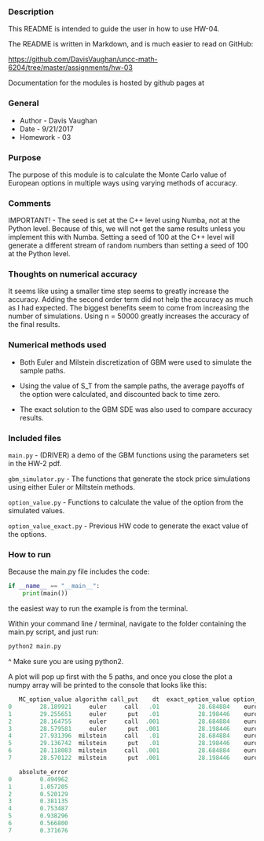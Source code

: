 ### Description

This README is intended to guide the user in how to use HW-04.

The README is written in Markdown, and is much easier to read on GitHub:

https://github.com/DavisVaughan/uncc-math-6204/tree/master/assignments/hw-03

Documentation for the modules is hosted by github pages at



### General

* Author   - Davis Vaughan
* Date     - 9/21/2017
* Homework - 03

### Purpose

The purpose of this module is to calculate the Monte Carlo value of European options in multiple
ways using varying methods of accuracy.

### Comments

IMPORTANT! - The seed is set at the C++ level using Numba, not at the Python level. Because of this,
we will not get the same results unless you implement this with Numba. Setting a seed of 100 at 
the C++ level will generate a different stream of random numbers than setting a seed of 100 at 
the Python level.

### Thoughts on numerical accuracy

It seems like using a smaller time step seems to greatly increase the accuracy.
Adding the second order term did not help the accuracy as much as I had expected.
The biggest benefits seem to come from increasing the number of simulations.
Using n = 50000 greatly increases the accuracy of the final results.

### Numerical methods used 

* Both Euler and Milstein discretization of GBM were used to simulate the sample paths. 

* Using the value of S_T from the sample paths, the average payoffs of the option were calculated,
and discounted back to time zero.

* The exact solution to the GBM SDE was also used to compare accuracy results.

### Included files

`main.py`         - (DRIVER) a demo of the GBM functions using the parameters set in the HW-2 pdf.

`gbm_simulator.py` - The functions that generate the stock price simulations using either
 Euler or Miltstein methods.
 
`option_value.py` - Functions to calculate the value of the option from the simulated values.
 
`option_value_exact.py` - Previous HW code to generate the exact value of the options.

### How to run 

Because the main.py file includes the code:

```python
if __name__ == "__main__":
    print(main())
```

the easiest way to run the example is from the terminal.

Within your command line / terminal, navigate to the folder containing the main.py script, and just run:

```bash
python2 main.py
```

^ Make sure you are using python2.

A plot will pop up first with the 5 paths, and once you close the plot a numpy array
will be printed to the console that looks like this:

```python
   MC_option_value algorithm call_put    dt  exact_option_value option_type  \
0        28.189921     euler     call   .01           28.684884    european   
1        29.255651     euler      put   .01           28.198446    european   
2        28.164755     euler     call  .001           28.684884    european   
3        28.579581     euler      put  .001           28.198446    european   
4        27.931396  milstein     call   .01           28.684884    european   
5        29.136742  milstein      put   .01           28.198446    european   
6        28.118083  milstein     call  .001           28.684884    european   
7        28.570122  milstein      put  .001           28.198446    european   

   absolute_error  
0        0.494962  
1        1.057205  
2        0.520129  
3        0.381135  
4        0.753487  
5        0.938296  
6        0.566800  
7        0.371676 
```
